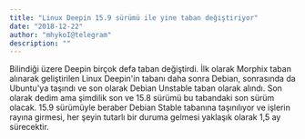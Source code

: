 ```yaml
---
title: "Linux Deepin 15.9 sürümü ile yine taban değiştiriyor"
date: "2018-12-22"
author: "mhykoI@telegram"
description: ""
---
```


Bilindiği üzere Deepin birçok defa taban değiştirdi. İlk olarak Morphix taban alınarak geliştirilen Linux Deepin'in tabanı daha sonra Debian, sonrasında da Ubuntu'ya taşındı ve son olarak Debian Unstable taban olarak alındı. Son olarak dedim ama şimdilik son ve 15.8 sürümü bu tabandaki son sürüm olacak. 15.9 sürümüyle beraber Debian Stable tabanına taşınılıyor ve işlerin rayına girmesi, her şeyin tutarlı bir duruma gelmesi yaklaşık olarak 1,5 ay sürecektir.
